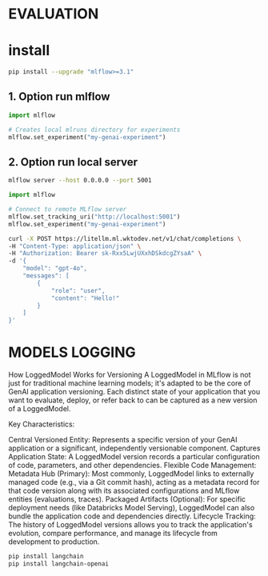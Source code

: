 # EVALUATION

# install
```bash
pip install --upgrade "mlflow>=3.1"
```

## 1. Option run mlflow
```python
import mlflow

# Creates local mlruns directory for experiments
mlflow.set_experiment("my-genai-experiment")
```

## 2. Option run local server
```bash
mlflow server --host 0.0.0.0 --port 5001
```


```python
import mlflow

# Connect to remote MLflow server
mlflow.set_tracking_uri("http://localhost:5001")
mlflow.set_experiment("my-genai-experiment")
```

```bash
curl -X POST https://litellm.ml.wktodev.net/v1/chat/completions \
-H "Content-Type: application/json" \
-H "Authorization: Bearer sk-Rxx5LwjUXxhDSkdcgZYsaA" \
-d '{
    "model": "gpt-4o",
    "messages": [
        {
            "role": "user",
            "content": "Hello!"
        }
    ]
}'
```


# MODELS LOGGING
How LoggedModel Works for Versioning
A LoggedModel in MLflow is not just for traditional machine learning models; it's adapted to be the core of GenAI application versioning. Each distinct state of your application that you want to evaluate, deploy, or refer back to can be captured as a new version of a LoggedModel.

Key Characteristics:

Central Versioned Entity: Represents a specific version of your GenAI application or a significant, independently versionable component.
Captures Application State: A LoggedModel version records a particular configuration of code, parameters, and other dependencies.
Flexible Code Management:
Metadata Hub (Primary): Most commonly, LoggedModel links to externally managed code (e.g., via a Git commit hash), acting as a metadata record for that code version along with its associated configurations and MLflow entities (evaluations, traces).
Packaged Artifacts (Optional): For specific deployment needs (like Databricks Model Serving), LoggedModel can also bundle the application code and dependencies directly.
Lifecycle Tracking: The history of LoggedModel versions allows you to track the application's evolution, compare performance, and manage its lifecycle from development to production.

```bash
pip install langchain
pip install langchain-openai
```